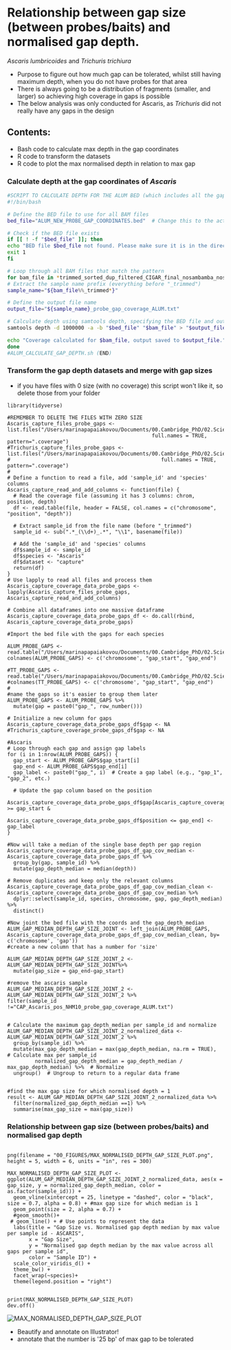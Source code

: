 # Relationship between gap size (between probes/baits) and normalised gap depth.
*Ascaris lumbricoides* and *Trichuris trichiura* 

- Purpose to figure out how much gap can be tolerated, whilst still having maximum depth, when you do not have probes for that area
- There is always going to be a distribution of fragments (smaller, and larger) so achieving high coverage in gaps is possible 
- The below analysis was only conducted for Ascaris, as *Trichuris* did not really have any gaps in the design


## Contents: 

- Bash code to calculate max depth in the gap coordinates
- R code to transform the datasets
- R code to plot the max normalised depth in relation to max gap

### Calculate depth at the gap coordinates of *Ascaris* 

```bash
#SCRIPT TO CALCULATE DEPTH FOR THE ALUM BED (which includes all the gaps that I did not have probes for)
#!/bin/bash

# Define the BED file to use for all BAM files
bed_file="ALUM_NEW_PROBE_GAP_COORDINATES.bed"  # Change this to the actual name of your single BED file

# Check if the BED file exists
if [[ ! -f "$bed_file" ]]; then
echo "BED file $bed_file not found. Please make sure it is in the directory."
exit 1
fi

# Loop through all BAM files that match the pattern
for bam_file in *trimmed_sorted_dup_filtered_CIGAR_final_nosambamba_nosamclip.bam; do
# Extract the sample name prefix (everything before "_trimmed")
sample_name="${bam_file%%_trimmed*}"

# Define the output file name
output_file="${sample_name}_probe_gap_coverage_ALUM.txt"

# Calculate depth using samtools depth, specifying the BED file and output file
samtools depth -d 1000000 -a -b "$bed_file" "$bam_file" > "$output_file"

echo "Coverage calculated for $bam_file, output saved to $output_file."
done
#ALUM_CALCULATE_GAP_DEPTH.sh (END)

```

### Transform the gap depth datasets and merge with gap sizes 
- if you have files with 0 size (with no coverage) this script won't like it, so delete those from your folder
```{r, warning = FALSE, message=FALSE}
library(tidyverse)

#REMEMBER TO DELETE THE FILES WITH ZERO SIZE
Ascaris_capture_files_probe_gaps <- list.files("/Users/marinapapaiakovou/Documents/00.Cambridge_PhD/02.Science/05.Hybridization_probe/05.CAPTURE_DATA/02_TRIMMED_DATA/05_MTDNA_DEPTH_PROBE_GAP_COVERAGE/01_ALUM/", 
                                               full.names = TRUE, pattern=".coverage")
#Trichuris_capture_files_probe_gaps <- list.files("/Users/marinapapaiakovou/Documents/00.Cambridge_PhD/02.Science/05.Hybridization_probe/05.CAPTURE_DATA/02_TRIMMED_DATA/05_MTDNA_DEPTH_PROBE_GAP_COVERAGE/02_TT/",
#                                                 full.names = TRUE, pattern=".coverage")
#
# Define a function to read a file, add 'sample_id' and 'species' columns
Ascaris_capture_read_and_add_columns <- function(file) {
  # Read the coverage file (assuming it has 3 columns: chrom, position, depth)
  df <- read.table(file, header = FALSE, col.names = c("chromosome", "position", "depth"))
  
  # Extract sample_id from the file name (before "_trimmed")
  sample_id <- sub(".*_(\\d+)_.*", "\\1", basename(file))
  
  # Add the 'sample_id' and 'species' columns
  df$sample_id <- sample_id
  df$species <- "Ascaris"
  df$dataset <- "capture"
  return(df)
}  
# Use lapply to read all files and process them
Ascaris_capture_coverage_data_probe_gaps <- lapply(Ascaris_capture_files_probe_gaps, Ascaris_capture_read_and_add_columns)

# Combine all dataframes into one massive dataframe
Ascaris_capture_coverage_data_probe_gaps_df <- do.call(rbind, Ascaris_capture_coverage_data_probe_gaps)

#Import the bed file with the gaps for each species 

ALUM_PROBE_GAPS <- read.table("/Users/marinapapaiakovou/Documents/00.Cambridge_PhD/02.Science/05.Hybridization_probe/00.Targets/ALUM_NEW_PROBE_GAP_COORDINATES.bed")
colnames(ALUM_PROBE_GAPS) <- c('chromosome', "gap_start", "gap_end")

#TT_PROBE_GAPS <- read.table("/Users/marinapapaiakovou/Documents/00.Cambridge_PhD/02.Science/05.Hybridization_probe/00.Targets/TT_PROBE_GAP_COORDINATES.bed")
#colnames(TT_PROBE_GAPS) <- c('chromosome', "gap_start", "gap_end")
#
#name the gaps so it's easier to group them later
ALUM_PROBE_GAPS <- ALUM_PROBE_GAPS %>%
  mutate(gap = paste0("gap_", row_number()))

# Initialize a new column for gaps
Ascaris_capture_coverage_data_probe_gaps_df$gap <- NA
#Trichuris_capture_coverage_probe_gaps_df$gap <- NA

#Ascaris
# Loop through each gap and assign gap labels
for (i in 1:nrow(ALUM_PROBE_GAPS)) {
  gap_start <- ALUM_PROBE_GAPS$gap_start[i]
  gap_end <- ALUM_PROBE_GAPS$gap_end[i]
  gap_label <- paste0("gap_", i)  # Create a gap label (e.g., "gap_1", "gap_2", etc.)
  
  # Update the gap column based on the position
  Ascaris_capture_coverage_data_probe_gaps_df$gap[Ascaris_capture_coverage_data_probe_gaps_df$position >= gap_start & 
                                                    Ascaris_capture_coverage_data_probe_gaps_df$position <= gap_end] <- gap_label
}

#Now will take a median of the single base depth per gap region 
Ascaris_capture_coverage_data_probe_gaps_df_gap_cov_median <- Ascaris_capture_coverage_data_probe_gaps_df %>%
  group_by(gap, sample_id) %>%
  mutate(gap_depth_median = median(depth))

# Remove duplicates and keep only the relevant columns
Ascaris_capture_coverage_data_probe_gaps_df_gap_cov_median_clean <- Ascaris_capture_coverage_data_probe_gaps_df_gap_cov_median %>%
  dplyr::select(sample_id, species, chromosome, gap, gap_depth_median) %>%
  distinct()

#Now joint the bed file with the coords and the gap_depth_median
ALUM_GAP_MEDIAN_DEPTH_GAP_SIZE_JOINT <- left_join(ALUM_PROBE_GAPS, Ascaris_capture_coverage_data_probe_gaps_df_gap_cov_median_clean, by= c('chromosome', 'gap'))
#create a new column that has a number for 'size' 

ALUM_GAP_MEDIAN_DEPTH_GAP_SIZE_JOINT_2 <- ALUM_GAP_MEDIAN_DEPTH_GAP_SIZE_JOINT%>%
  mutate(gap_size = gap_end-gap_start)

#remove the ascaris sample
ALUM_GAP_MEDIAN_DEPTH_GAP_SIZE_JOINT_2 <- ALUM_GAP_MEDIAN_DEPTH_GAP_SIZE_JOINT_2 %>%
filter(sample_id !="CAP_Ascaris_pos_NHM10_probe_gap_coverage_ALUM.txt")


# Calculate the maximum gap_depth_median per sample_id and normalize
ALUM_GAP_MEDIAN_DEPTH_GAP_SIZE_JOINT_2_normalized_data <- ALUM_GAP_MEDIAN_DEPTH_GAP_SIZE_JOINT_2 %>%
  group_by(sample_id) %>%
  mutate(max_gap_depth_median = max(gap_depth_median, na.rm = TRUE),  # Calculate max per sample_id
         normalized_gap_depth_median = gap_depth_median / max_gap_depth_median) %>%  # Normalize
  ungroup()  # Ungroup to return to a regular data frame


#find the max gap size for which normalised depth = 1
result <- ALUM_GAP_MEDIAN_DEPTH_GAP_SIZE_JOINT_2_normalized_data %>%
  filter(normalized_gap_depth_median ==1) %>%
  summarise(max_gap_size = max(gap_size))

```

### Relationship between gap size (between probes/baits) and normalised gap depth

```{r MAX_NORMALISED_DEPTH_GAP_SIZE_PLOT, warning=FALSE,message= FALSE, fig.path='./00_FIGURES/'}

png(filename = "00_FIGURES/MAX_NORMALISED_DEPTH_GAP_SIZE_PLOT.png", height = 5, width = 6, units = "in", res = 300)

MAX_NORMALISED_DEPTH_GAP_SIZE_PLOT <- ggplot(ALUM_GAP_MEDIAN_DEPTH_GAP_SIZE_JOINT_2_normalized_data, aes(x = gap_size, y = normalized_gap_depth_median, color = as.factor(sample_id))) +
  geom_vline(xintercept = 25, linetype = "dashed", color = "black", size = 0.7, alpha = 0.8) + #max gap size for which median is 1 
  geom_point(size = 2, alpha = 0.7) +
  #geom_smooth()+
 # geom_line() + # Use points to represent the data
  labs(title = "Gap Size vs. Normalised gap depth median by max value per sample id - ASCARIS",
       x = "Gap Size",
       y = "Normalised gap depth median by the max value across all gaps per sample id",
       color = "Sample ID") +
  scale_color_viridis_d() + 
  theme_bw() +
  facet_wrap(~species)+
  theme(legend.position = "right") 


print(MAX_NORMALISED_DEPTH_GAP_SIZE_PLOT)
dev.off()
```
![MAX_NORMALISED_DEPTH_GAP_SIZE_PLOT](00_FIGURES/MAX_NORMALISED_DEPTH_GAP_SIZE_PLOT.png)

- Beautify and annotate on Illustrator! 
- annotate that the number is '25 bp' of max gap to be tolerated

